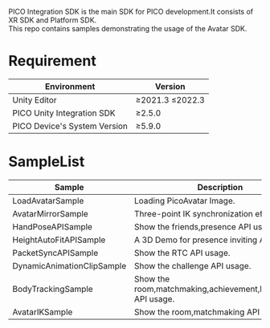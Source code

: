PICO Integration SDK is the main SDK for PICO development.It consists of XR SDK and Platform SDK.   
This repo contains samples demonstrating the usage of the Avatar SDK.

# Requirement

| Environment          | Version             |
|----------------------|---------------------|
| Unity Editor         | &ge;2021.3 &le;2022.3 |
| PICO Unity Integration SDK | &ge;2.5.0           |
| PICO Device's System Version | &ge;5.9.0           |



# SampleList

| Sample                  | Description                                                                       |
|-------------------------|-----------------------------------------------------------------------------------|
| LoadAvatarSample        | Loading PicoAvatar Image.                                                         |
| AvatarMirrorSample      | Three-point IK synchronization effect.                                            |
| HandPoseAPISample       | Show the friends,presence API usage.                                              |
| HeightAutoFitAPISample  | A 3D Demo for presence inviting API usage.                                        |
| PacketSyncAPISample     | Show the RTC API usage.                                                           |
| DynamicAnimationClipSample| Show the challenge API usage.                                                   |
| BodyTrackingSample      | Show the room,matchmaking,achievement,leaderboard API usage.                      |
| AvatarIKSample 		  | Show the room,matchmaking API usage.                                              |



